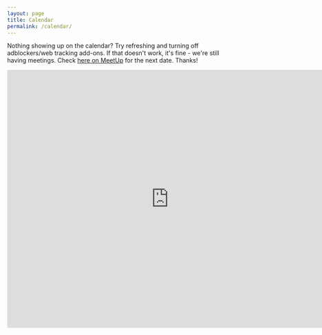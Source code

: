 ```yaml
---
layout: page
title: Calendar
permalink: /calendar/
---
```


Nothing showing up on the calendar? Try refreshing and turning off adblockers/web tracking add-ons. If that doesn't work, it's fine - we're still having meetings. Check [here on MeetUp](https://www.meetup.com/Grassroots-Philosophy-Meetup/) for the next date. Thanks!

<div style="text-align: center">
<iframe src="https://calendar.google.com/calendar/embed?height=600&amp;wkst=1&amp;bgcolor=%23FFFFFF&amp;src=grplansing%40gmail.com&amp;color=%231B887A&amp;src=83soj83au0scfu4bpfnka740lcele9t0%40import.calendar.google.com&amp;color=%23333333&amp;ctz=America%2FNew_York" style="border-width:0" width="750" height="600" frameborder="0" scrolling="no"></iframe>
</div>
